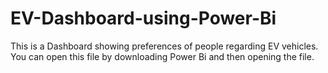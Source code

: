 # EV-Dashboard-using-Power-Bi

This is a Dashboard showing preferences of people regarding EV vehicles.
You can open this file by downloading Power Bi and then opening the file.
